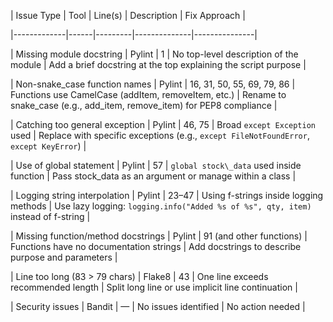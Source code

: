 | Issue Type | Tool | Line(s) | Description | Fix Approach |

|-------------|------|---------|--------------|---------------|

| Missing module docstring | Pylint | 1 | No top-level description of the module | Add a brief docstring at the top explaining the script purpose |

| Non-snake\_case function names | Pylint | 16, 31, 50, 55, 69, 79, 86 | Functions use CamelCase (addItem, removeItem, etc.) | Rename to snake\_case (e.g., add\_item, remove\_item) for PEP8 compliance |

| Catching too general exception | Pylint | 46, 75 | Broad `except Exception` used | Replace with specific exceptions (e.g., `except FileNotFoundError`, `except KeyError`) |

| Use of global statement | Pylint | 57 | `global stock\_data` used inside function | Pass stock\_data as an argument or manage within a class |

| Logging string interpolation | Pylint | 23–47 | Using f-strings inside logging methods | Use lazy logging: `logging.info("Added %s of %s", qty, item)` instead of f-string |

| Missing function/method docstrings | Pylint | 91 (and other functions) | Functions have no documentation strings | Add docstrings to describe purpose and parameters |

| Line too long (83 > 79 chars) | Flake8 | 43 | One line exceeds recommended length | Split long line or use implicit line continuation |

| Security issues | Bandit | — | No issues identified | No action needed |



